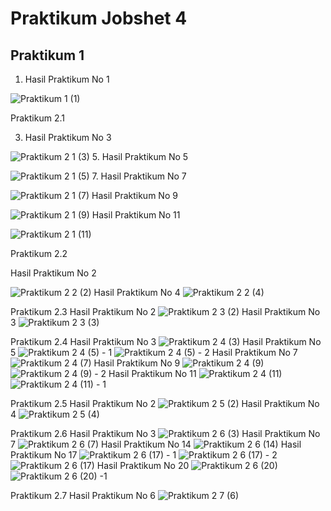 # Praktikum Jobshet 4

## Praktikum 1
1. Hasil Praktikum No 1

![Praktikum 1 (1)](https://github.com/nuralimah12/Pemrogaman_Web_Lanjut/assets/91867691/8aa9d845-4fe9-4e0d-b52e-992c80a4f3bf)

Praktikum 2.1

3. Hasil Praktikum No 3
   
![Praktikum 2 1 (3)](https://github.com/nuralimah12/Pemrogaman_Web_Lanjut/assets/91867691/94e579a6-6808-4f91-971d-2596881cc09c)
5. Hasil Praktikum No 5

![Praktikum 2 1 (5)](https://github.com/nuralimah12/Pemrogaman_Web_Lanjut/assets/91867691/b75d940e-3a12-4dd1-83a5-71613042d5e1)
7. Hasil Praktikum No 7

![Praktikum 2 1 (7)](https://github.com/nuralimah12/Pemrogaman_Web_Lanjut/assets/91867691/667322da-9efe-4d5b-b21b-f029c9f9bcc1)
Hasil Praktikum No 9

![Praktikum 2 1 (9)](https://github.com/nuralimah12/Pemrogaman_Web_Lanjut/assets/91867691/8cbcc266-4e60-4509-9d7c-149fd34c6cc6)
Hasil Praktikum No 11

![Praktikum 2 1 (11)](https://github.com/nuralimah12/Pemrogaman_Web_Lanjut/assets/91867691/595858f6-0e56-4c57-bb25-ae8948f96222)

Praktikum 2.2

Hasil Praktikum No 2

![Praktikum 2 2 (2)](https://github.com/nuralimah12/Pemrogaman_Web_Lanjut/assets/91867691/3e96e3a7-1fb6-4750-b5e2-ca03f61e3f81)
Hasil Praktikum No 4
![Praktikum 2 2 (4)](https://github.com/nuralimah12/Pemrogaman_Web_Lanjut/assets/91867691/b10d19b9-c246-45bb-a68a-bafc39603444)

Praktikum 2.3
Hasil Praktikum No 2
![Praktikum 2 3 (2)](https://github.com/nuralimah12/Pemrogaman_Web_Lanjut/assets/91867691/0a90387f-09b3-428c-ba5c-30b899f3665e)
Hasil Praktikum No 3
![Praktikum 2 3 (3)](https://github.com/nuralimah12/Pemrogaman_Web_Lanjut/assets/91867691/2216e107-d8a3-49e9-8156-24f7a0ae477f)

Praktikum 2.4
Hasil Praktikum No 3
![Praktikum 2 4 (3)](https://github.com/nuralimah12/Pemrogaman_Web_Lanjut/assets/91867691/42d3fbae-3934-43b4-8084-1172ee720ee1)
Hasil Praktikum No 5
![Praktikum 2 4 (5) - 1](https://github.com/nuralimah12/Pemrogaman_Web_Lanjut/assets/91867691/5321e00a-17b6-4ba5-8bf5-69d882d18710)
![Praktikum 2 4 (5) - 2](https://github.com/nuralimah12/Pemrogaman_Web_Lanjut/assets/91867691/485d1146-34be-4794-947d-f3f92e45b027)
Hasil Praktikum No 7
![Praktikum 2 4 (7)](https://github.com/nuralimah12/Pemrogaman_Web_Lanjut/assets/91867691/7103a339-6035-433b-988d-3c6e6070c680)
Hasil Praktikum No 9
![Praktikum 2 4 (9)](https://github.com/nuralimah12/Pemrogaman_Web_Lanjut/assets/91867691/9a3a0122-0deb-4ebd-ad18-bcd4150ffed8)
![Praktikum 2 4 (9) - 2](https://github.com/nuralimah12/Pemrogaman_Web_Lanjut/assets/91867691/84c6689e-3ba9-499e-abbf-cdf62c904d88)
Hasil Praktikum No 11
![Praktikum 2 4 (11)](https://github.com/nuralimah12/Pemrogaman_Web_Lanjut/assets/91867691/b05d043e-9a59-41ec-a773-f83cb8496595)
![Praktikum 2 4 (11) - 1](https://github.com/nuralimah12/Pemrogaman_Web_Lanjut/assets/91867691/149fdd11-0dbf-4671-bc34-500373353717)

Praktikum 2.5
Hasil Praktikum No 2
![Praktikum 2 5 (2)](https://github.com/nuralimah12/Pemrogaman_Web_Lanjut/assets/91867691/368598e9-9034-43ca-ac99-9bddfe7876dd)
Hasil Praktikum No 4
![Praktikum 2 5 (4)](https://github.com/nuralimah12/Pemrogaman_Web_Lanjut/assets/91867691/33da4b6f-5e2b-4733-8836-88d8e2432f28)

Praktikum 2.6
Hasil Praktikum No 3
![Praktikum 2 6 (3)](https://github.com/nuralimah12/Pemrogaman_Web_Lanjut/assets/91867691/d2df5f55-9867-4796-9da6-aed5eb44b3d6)
Hasil Praktikum No 7
![Praktikum 2 6 (7)](https://github.com/nuralimah12/Pemrogaman_Web_Lanjut/assets/91867691/4419d7e5-9a03-4496-b57f-a0d75e2491e4)
Hasil Praktikum No 14
![Praktikum 2 6 (14)](https://github.com/nuralimah12/Pemrogaman_Web_Lanjut/assets/91867691/a30a976e-114f-4f46-b5d4-212038761568)
Hasil Praktikum No 17
![Praktikum 2 6 (17) - 1](https://github.com/nuralimah12/Pemrogaman_Web_Lanjut/assets/91867691/c015cfb7-1cf4-4a55-82d8-a327b5c6df13)
![Praktikum 2 6 (17) - 2](https://github.com/nuralimah12/Pemrogaman_Web_Lanjut/assets/91867691/84176839-a68b-4c6f-b2fd-5d33cb1c26ee)
![Praktikum 2 6 (17)](https://github.com/nuralimah12/Pemrogaman_Web_Lanjut/assets/91867691/a206935f-1c3f-43c7-be83-e0ab1a25812a)
Hasil Praktikum No 20
![Praktikum 2 6 (20)](https://github.com/nuralimah12/Pemrogaman_Web_Lanjut/assets/91867691/b7cc1628-1001-4db9-85fe-69cca7db3202)
![Praktikum 2 6 (20) -1](https://github.com/nuralimah12/Pemrogaman_Web_Lanjut/assets/91867691/6b83a6ee-18c5-4933-86f9-c252011df70d)

Praktikum 2.7
Hasil Praktikum No 6
![Praktikum 2 7 (6)](https://github.com/nuralimah12/Pemrogaman_Web_Lanjut/assets/91867691/0598e032-06f4-4280-9bdd-590ff82a6ebe)



